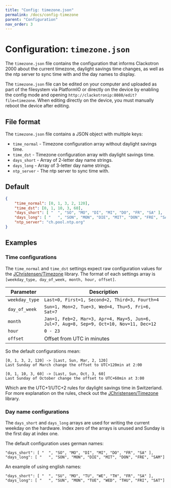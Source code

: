 ```yaml
---
title: "Config: timezone.json"
permalink: /docs/config-timezone
parent: "Configuration"
nav_order: 3
---
```


# Configuration: `timezone.json`
The `timezone.json` file contains the configuration that informs Clackotron 2000 about the current timezone, daylight savings time changes, as well as the ntp server to sync time with and the day names to display.

The `timezone.json` file can be edited on your computer and uploaded as part of the filesystem via PlatformIO or directly on the device by enabling the config mode and opening `http://clackotronip:8080/edit?file=timezone`. When editing directly on the device, you must manually reboot the device after editing.

## File format
The `timezone.json` file contains a JSON object with multiple keys:
* `time_normal` - Timezone configuration array without daylight savings time.
* `time_dst` - Timezone configuration array with daylight savings time.
* `days_short` - Array of 2-letter day name strings.
* `days_long` - Array of 3-letter day name strings.
* `ntp_server` - The ntp server to sync time with.

## Default
```json
{
    "time_normal": [0, 1, 3, 2, 120],
    "time_dst": [0, 1, 10, 3, 60],
    "days_short": [ "  ", "SO", "MO", "DI", "MI", "DO", "FR", "SA" ],
    "days_long": [ "   ", "SON", "MON", "DIE", "MIT", "DON", "FRE", "SAM" ],
    "ntp_server": "ch.pool.ntp.org"
}
```

## Examples
### Time configurations
The `time_normal` and `time_dst` settings expect raw configuration values for the [JChristensen/Timezone](https://github.com/JChristensen/Timezone) library. The format of each settings array is `[weekday_type, day_of_week, month, hour, offset]`.

Parameter | Description
--- | ---
`weekday_type` | `Last=0, First=1, Second=2, Third=3, Fourth=4`
`day_of_week` | `Sun=1, Mon=2, Tue=3, Wed=4, Thu=5, Fri=6, Sat=7`
`month` | `Jan=1, Feb=2, Mar=3, Apr=4, May=5, Jun=6, Jul=7, Aug=8, Sep=9, Oct=10, Nov=11, Dec=12`
`hour` | `0 - 23`
`offset` | Offset from UTC in minutes

So the default configurations mean:
```
[0, 1, 3, 2, 120] -> [Last, Sun, Mar, 2, 120]
Last Sunday of March change the offset to UTC+120min at 2:00

[0, 1, 10, 3, 60] -> [Last, Sun, Oct, 3, 60]
Last Sunday of October change the offset to UTC+60min at 3:00
```

Which are the UTC+1/UTC+2 rules for daylight savings time in Switzerland. For more explanation on the rules, check out the [JChristensen/Timezone](https://github.com/JChristensen/Timezone) library.

### Day name configurations
The `days_short` and `days_long` arrays are used for writing the current weekday on the hardware. Index zero of the arrays is unused and Sunday is the first day at index one.

The default configuration uses german names:
```
"days_short": [ "  ", "SO", "MO", "DI", "MI", "DO", "FR", "SA" ],
"days_long": [ "   ", "SON", "MON", "DIE", "MIT", "DON", "FRE", "SAM"]
```

An example of using english names:

```
"days_short": [ "  ", "SU", "MO", "TU", "WE", "TH", "FR", "SA" ],
"days_long": [ "   ", "SUN", "MON", "TUE", "WED", "THU", "FRI", "SAT"] 
```
